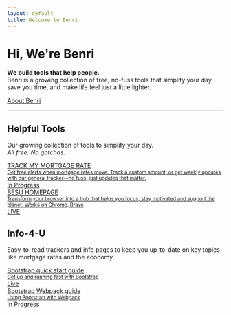 ```yaml
---
layout: default
title: Welcome to Benri
---
```


<main>
  <div class="container py-5">
    <!-- Intro Row with Icon -->
    <div class="row align-items-center mb-4">
      <div class="col-md-8">
        <h1>Hi, We're Benri</h1>
        <p class="fs-5">
          <b>We build tools that help people.</b><br>
          Benri is a growing collection of free, no-fuss tools that simplify your day, save you time, and make life feel just a little lighter.
        </p>
        <div class="mb-4">
          <a href="/aboutbenri" class="btn btn-primary btn-sm px-4">About Benri</a>
        </div>
      </div>
      <div class="col-md-4 text-center">
        <!-- Large Bootstrap Icon -->
        <i class="bi bi-stars" style="font-size: 5rem; color: #0d6efd;"></i>
      </div>
    </div>
    <hr class="col-3 col-md-2 mb-5">
    <!-- Tool Sections -->
    <div class="row g-5">
      <div class="col-md-6">
        <h2>Helpful Tools</h2>
        <p>Our growing collection of tools to simplify your day.<br>
        <i>All free. No gotchas.</i></p>
        <div class="list-group">
          <a href="" class="list-group-item list-group-item-action d-flex justify-content-between align-items-start">
            <div>
              <div class="fw-bold">TRACK MY MORTGAGE RATE</div>
              <small class="d-block text-muted">Get free alerts when mortgage rates move. Track a custom amount, or get weekly updates with our general tracker—no fuss, just updates that matter.</small>
            </div>
            <span class="badge bg-warning text-dark rounded-pill">In Progress</span>
          </a>
          <a href="https://chromewebstore.google.com/detail/besu-homepage/npfcobepdfphgajogfeejbjpbghdhbnn?utm_source=item-share-cb" target="_blank" class="list-group-item list-group-item-action d-flex justify-content-between align-items-start">
            <div>
              <div class="fw-bold">BESU HOMEPAGE</div>
              <small class="d-block text-muted">Transform your browser into a hub that helps you focus, stay motivated and support the planet. Works on Chrome, Brave</small>
            </div>
            <span class="badge bg-primary rounded-pill">LIVE</span>
          </a>
        </div>
      </div>
      <div class="col-md-6">
        <h2>Info-4-U</h2>
        <p>Easy-to-read trackers and info pages to keep you up-to-date on key topics like mortgage rates and the economy.</p>
        <div class="list-group">
          <a href="/docs/5.0/getting-started/introduction/" class="list-group-item list-group-item-action d-flex justify-content-between align-items-start">
            <div>
              <div class="fw-bold">Bootstrap quick start guide</div>
              <small class="d-block text-muted">Get up and running fast with Bootstrap</small>
            </div>
            <span class="badge bg-primary rounded-pill">Live</span>
          </a>
          <a href="/docs/5.0/getting-started/webpack/" class="list-group-item list-group-item-action d-flex justify-content-between align-items-start">
            <div>
              <div class="fw-bold">Bootstrap Webpack guide</div>
              <small class="d-block text-muted">Using Bootstrap with Webpack</small>
            </div>
            <span class="badge bg-warning text-dark rounded-pill">In Progress</span>
          </a>
        </div>
      </div>
    </div>
  </div>
</main>
